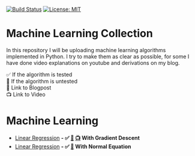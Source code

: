 [![Build Status](https://travis-ci.com/AladdinPerzon/Machine-Learning-Collection.svg?branch=master)](https://travis-ci.com/AladdinPerzon/Machine-Learning-Collection) [![License: MIT](https://img.shields.io/badge/License-MIT-yellow.svg)](https://opensource.org/licenses/MIT)


# Machine Learning Collection
In this repository I will be uploading machine learning algorithms implemented in Python. I try to make them as clear as possible, for some I have done video explanations on youtube and derivations on my blog.

:white_check_mark: If the algorithm is tested  \
:small_red_triangle: If the algorithm is untested  \
:scroll: Link to Blogpost  \
:tv: Link to Video

# Machine Learning
* [Linear Regression](https://github.com/AladdinPerzon/Machine-Learning-Collection/blob/master/ML/LinearRegression/linear_regression_gradient_descent.py) **- :white_check_mark: [:scroll:](https://aladdinperzon.github.io/2020/03/25/Linear-Regression/) [:tv:](www.youtube.com) With Gradient Descent**
* [Linear Regression](https://github.com/AladdinPerzon/Machine-Learning-Collection/blob/master/ML/LinearRegression/linear_regression_normal_equation.py) **- :white_check_mark: [:scroll:](https://aladdinperzon.github.io/2020/03/25/Linear-Regression/) With Normal Equation**
